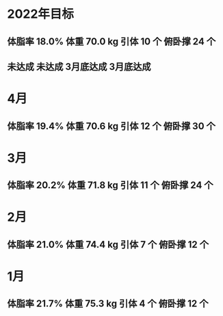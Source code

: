 # 2022年目标 

## 体脂率 18.0%   体重 70.0 kg   引体 10 个   俯卧撑 24 个

##    未达成         未达成      3月底达成     3月底达成



# 4月 

## 体脂率 19.4%   体重 70.6 kg   引体 12 个   俯卧撑 30 个

# 3月 

## 体脂率 20.2%   体重 71.8 kg   引体 11 个   俯卧撑 24 个

# 2月 

## 体脂率 21.0%   体重 74.4 kg   引体  7 个   俯卧撑 12 个

# 1月 

## 体脂率 21.7%   体重 75.3 kg   引体  4 个   俯卧撑 12 个
